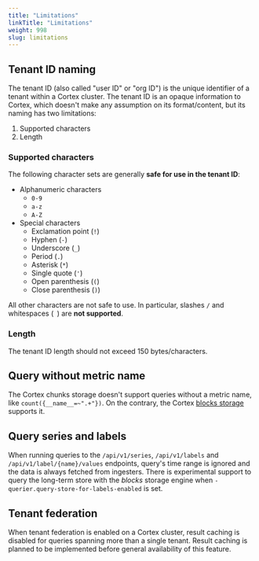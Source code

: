 ```yaml
---
title: "Limitations"
linkTitle: "Limitations"
weight: 998
slug: limitations
---
```


## Tenant ID naming

The tenant ID (also called "user ID" or "org ID") is the unique identifier of a tenant within a Cortex cluster. The tenant ID is an opaque information to Cortex, which doesn't make any assumption on its format/content, but its naming has two limitations:

1. Supported characters
2. Length

### Supported characters

The following character sets are generally **safe for use in the tenant ID**:

- Alphanumeric characters
  - `0-9`
  - `a-z`
  - `A-Z`
- Special characters
  - Exclamation point (`!`)
  - Hyphen (`-`)
  - Underscore (`_`)
  - Period (`.`)
  - Asterisk (`*`)
  - Single quote (`'`)
  - Open parenthesis (`(`)
  - Close parenthesis (`)`)

All other characters are not safe to use. In particular, slashes `/` and whitespaces (` `) are **not supported**.

### Length

The tenant ID length should not exceed 150 bytes/characters.

## Query without metric name

The Cortex chunks storage doesn't support queries without a metric name, like `count({__name__=~".+"})`. On the contrary, the Cortex [blocks storage](../blocks-storage/_index.md) supports it.

## Query series and labels

When running queries to the `/api/v1/series`, `/api/v1/labels` and `/api/v1/label/{name}/values` endpoints, query's time range is ignored and the data is always fetched from ingesters. There is experimental support to query the long-term store with the *blocks* storage engine when `-querier.query-store-for-labels-enabled` is set.

## Tenant federation

When tenant federation is enabled on a Cortex cluster, result caching is disabled for queries spanning more than a single tenant. Result caching is planned to be implemented before general availability of this feature.
